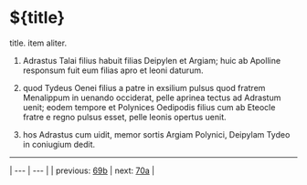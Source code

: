 # ${title}

title. item aliter.



1. Adrastus Talai filius habuit filias Deipylen et Argiam; huic ab Apolline responsum fuit eum filias apro et leoni daturum.



2. quod Tydeus Oenei filius a patre in exsilium pulsus quod fratrem Menalippum in uenando occiderat, pelle aprinea tectus ad Adrastum uenit; eodem tempore et Polynices Oedipodis filius cum ab Eteocle fratre e regno pulsus esset, pelle leonis opertus uenit.



3. hos Adrastus cum uidit, memor sortis Argiam Polynici, Deipylam Tydeo in coniugium dedit.



---

| --- | --- |
| previous: [69b](../69b/) | next: [70a](../70a/) |